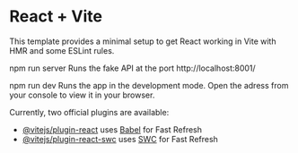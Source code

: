 # React + Vite

This template provides a minimal setup to get React working in Vite with HMR and some ESLint rules.

npm run server
Runs the fake API at the port
http://localhost:8001/

npm run dev
Runs the app in the development mode.
Open the adress from your console to view it in your browser.

Currently, two official plugins are available:

- [@vitejs/plugin-react](https://github.com/vitejs/vite-plugin-react/blob/main/packages/plugin-react/README.md) uses [Babel](https://babeljs.io/) for Fast Refresh
- [@vitejs/plugin-react-swc](https://github.com/vitejs/vite-plugin-react-swc) uses [SWC](https://swc.rs/) for Fast Refresh
